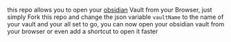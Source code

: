 this repo allows you to open your [obsidian](https://obsidian.md) Vault from your Browser, just simply Fork this repo and change the json variable `vaultName` to the name of your vault and your all set to go, you can now open your obsidian vault from your browser or even add a shortcut to open it faster
